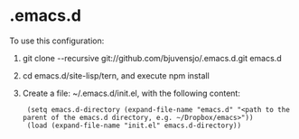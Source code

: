 .emacs.d
========

To use this configuration:

1. git clone --recursive git://github.com/bjuvensjo/.emacs.d.git emacs.d
2. cd emacs.d/site-lisp/tern, and execute npm install
2. Create a file: ~/.emacs.d/init.el, with the following content:

        (setq emacs.d-directory (expand-file-name "emacs.d" "<path to the parent of the emacs.d directory, e.g. ~/Dropbox/emacs>"))
        (load (expand-file-name "init.el" emacs.d-directory))

